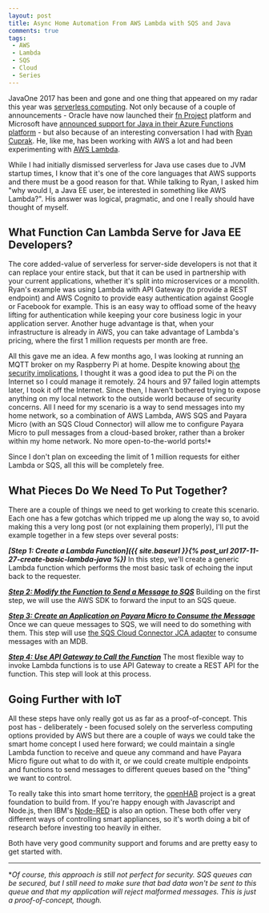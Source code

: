 ```yaml
---
layout: post
title: Async Home Automation From AWS Lambda with SQS and Java
comments: true
tags: 
 - AWS
 - Lambda
 - SQS
 - Cloud
 - Series
---
```


JavaOne 2017 has been and gone and one thing that appeared on my radar this year was [serverless computing](https://martinfowler.com/articles/serverless.html). Not only because of a couple of announcements - Oracle have now launched their [fn Project](http://fnproject.io/) platform and Microsoft have [announced support for Java in their Azure Functions platform](https://techcrunch.com/2017/10/04/microsofts-azure-functions-adds-support-for-java/) - but also because of an interesting conversation I had with [Ryan Cuprak](https://www.slideshare.net/rcuprak). He, like me, has been working with AWS a lot and had been experimenting with [AWS Lambda](http://docs.aws.amazon.com/lambda/latest/dg/welcome.html).

While I had initially dismissed serverless for Java use cases due to JVM startup times, I know that it's one of the core languages that AWS supports and there must be a good reason for that. While talking to Ryan, I asked him "why would I, a Java EE user, be interested in something like AWS Lambda?". His answer was logical, pragmatic, and one I really should have thought of myself.

## What Function Can Lambda Serve for Java EE Developers?
The core added-value of serverless for server-side developers is not that it can replace your entire stack, but that it can be used in partnership with your current applications, whether it's split into microservices or a monolith. Ryan's example was using Lambda with API Gateway (to provide a REST endpoint) and AWS Cognito to provide easy authentication against Google or Facebook for example. This is an easy way to offload some of the heavy lifting for authentication while keeping your core business logic in your application server. Another huge advantage is that, when your infrastructure is already in AWS, you can take advantage of Lambda's pricing, where the first 1 million requests per month are free.

All this gave me an idea. A few months ago, I was looking at running an MQTT broker on my Raspberry Pi at home. Despite knowing about [the security implications](https://www.raspberrypi.org/blog/a-security-update-for-raspbian-pixel/), I thought it was a good idea to put the Pi on the Internet so I could manage it remotely. 24 hours and 97 failed login attempts later, I took it off the Internet. Since then, I haven't bothered trying to expose anything on my local network to the outside world because of security concerns. All I need for my scenario is a way to send messages into my home network, so a combination of AWS Lambda, AWS SQS and Payara Micro (with an SQS Cloud Connector) will allow me to configure Payara Micro to pull messages from a cloud-based broker, rather than a broker within my home network. No more open-to-the-world ports!*

Since I don't plan on exceeding the limit of 1 million requests for either Lambda or SQS, all this will be completely free.

## What Pieces Do We Need To Put Together?
There are a couple of things we need to get working to create this scenario. Each one has a few gotchas which tripped me up along the way so, to avoid making this a very long post (or not explaining them properly), I'll put the example together in a few steps over several posts:

***[Step 1: Create a Lambda Function]({{ site.baseurl }}{% post_url 2017-11-27-create-basic-lambda-java %})***
In this step, we'll create a generic Lambda function which performs the most basic task of echoing the input back to the requester.

***[Step 2: Modify the Function to Send a Message to SQS]()***
Building on the first step, we will use the AWS SDK to forward the input to an SQS queue.

***[Step 3: Create an Application on Payara Micro to Consume the Message]()***
Once we can queue messages to SQS, we will need to do something with them. This step will use [the SQS Cloud Connector JCA adapter](https://github.com/payara/Cloud-Connectors/tree/master/AmazonSQS) to consume messages with an MDB.

***[Step 4: Use API Gateway to Call the Function]()***
The most flexible way to invoke Lambda functions is to use API Gateway to create a REST API for the function. This step will look at this process.

## Going Further with IoT
All these steps have only really got us as far as a proof-of-concept. This post has - deliberately - been focused solely on the serverless computing options provided by AWS but there are a couple of ways we could take the smart home concept I used here forward; we could maintain a single Lambda function to receive and queue any command and have Payara Micro figure out what to do with it, or we could create multiple endpoints and functions to send messages to different queues based on the "thing" we want to control.

To really take this into smart home territory, the [openHAB](https://www.openhab.org/) project is a great foundation to build from. If you're happy enough with Javascript and Node.js, then IBM's [Node-RED](https://nodered.org/) is also an option. These both offer very different ways of controlling smart appliances, so it's worth doing a bit of research before investing too heavily in either.

Both have very good community support and forums and are pretty easy to get started with.

----

*_Of course, this approach is still not perfect for security. SQS queues can be secured, but I still need to make sure that bad data won't be sent to this queue and that my application will reject malformed messages. This is just a proof-of-concept, though._
